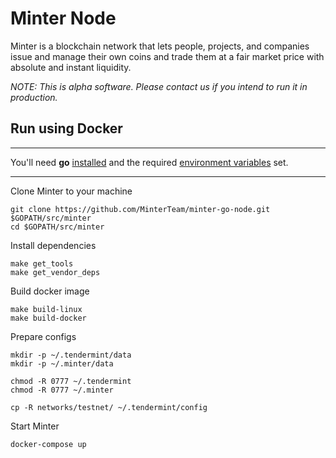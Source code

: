 # Minter Node

Minter is a blockchain network that lets people, projects, and companies issue and manage their own coins and trade them at a fair market price with absolute and instant liquidity.

_NOTE: This is alpha software. Please contact us if you intend to run it in production._

## Run using Docker

---

You'll need **go** [installed](https://golang.org/doc/install) and the required [environment variables](https://github.com/tendermint/tendermint/wiki/Setting-GOPATH) set.

---

Clone Minter to your machine

```
git clone https://github.com/MinterTeam/minter-go-node.git $GOPATH/src/minter
cd $GOPATH/src/minter
```

Install dependencies

```
make get_tools
make get_vendor_deps
```

Build docker image
```
make build-linux
make build-docker
```

Prepare configs
```
mkdir -p ~/.tendermint/data
mkdir -p ~/.minter/data

chmod -R 0777 ~/.tendermint
chmod -R 0777 ~/.minter

cp -R networks/testnet/ ~/.tendermint/config
```

Start Minter
```
docker-compose up
```
